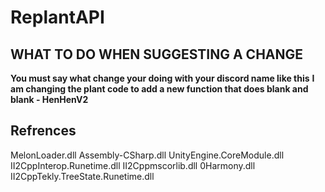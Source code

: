 # ReplantAPI

## WHAT TO DO WHEN SUGGESTING A CHANGE
**You must say what change your doing with your discord name like this**
**I am changing the plant code to add a new function that does blank and blank - HenHenV2**

## Refrences
MelonLoader.dll
Assembly-CSharp.dll
UnityEngine.CoreModule.dll
II2CppInterop.Runetime.dll
II2Cppmscorlib.dll
0Harmony.dll
II2CppTekly.TreeState.Runetime.dll
